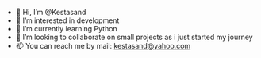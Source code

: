 - 👋 Hi, I’m @Kestasand
- 👀 I’m interested in development
- 🌱 I’m currently learning Python
- 💞️ I’m looking to collaborate on small projects as i just started my journey
- 📫 You can reach me by mail: kestasand@yahoo.com

<!---
Kestasand/Kestasand is a ✨ special ✨ repository because its `README.md` (this file) appears on your GitHub profile.
You can click the Preview link to take a look at your changes.
--->
